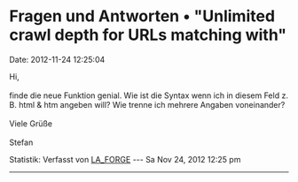 Fragen und Antworten • \"Unlimited crawl depth for URLs matching with\"
=======================================================================

Date: 2012-11-24 12:25:04

Hi,\
\
finde die neue Funktion genial. Wie ist die Syntax wenn ich in diesem
Feld z. B. html & htm angeben will? Wie trenne ich mehrere Angaben
voneinander?\
\
Viele Grüße\
\
Stefan

Statistik: Verfasst von
[LA\_FORGE](http://forum.yacy-websuche.de/memberlist.php?mode=viewprofile&u=324)
--- Sa Nov 24, 2012 12:25 pm

------------------------------------------------------------------------
